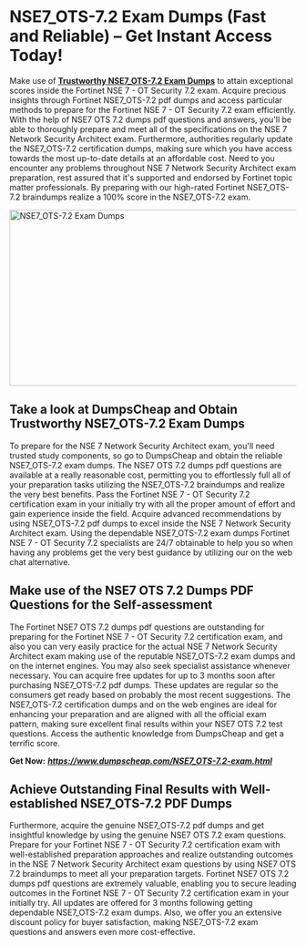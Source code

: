 <h1><strong>NSE7_OTS-7.2 Exam Dumps (Fast and Reliable) &ndash; Get Instant Access Today!</strong></h1>
<p>Make use of <a href="https://www.dumpscheap.com/NSE7_OTS-7.2-exam.html"><strong>Trustworthy NSE7_OTS-7.2 Exam Dumps</strong></a> to attain exceptional scores inside the Fortinet NSE 7 - OT Security 7.2 exam. Acquire precious insights through Fortinet NSE7_OTS-7.2 pdf dumps and access particular methods to prepare for the Fortinet NSE 7 - OT Security 7.2 exam efficiently. With the help of NSE7 OTS 7.2 dumps pdf questions and answers, you'll be able to thoroughly prepare and meet all of the specifications on the NSE 7 Network Security Architect exam. Furthermore, authorities regularly update the NSE7_OTS-7.2 certification dumps, making sure which you have access towards the most up-to-date details at an affordable cost. Need to you encounter any problems throughout NSE 7 Network Security Architect exam preparation, rest assured that it's supported and endorsed by Fortinet topic matter professionals. By preparing with our high-rated Fortinet NSE7_OTS-7.2 braindumps realize a 100% score in the NSE7_OTS-7.2 exam.</p>
<p><img src="https://i.ibb.co/tsCH8hd/Muzammil-Dumps-Cheap-NSE7-OTS-7-2.png" alt="NSE7_OTS-7.2 Exam Dumps" width="550" height="309" /></p>
<h2><strong>Take a look at DumpsCheap and Obtain Trustworthy NSE7_OTS-7.2 Exam Dumps</strong></h2>
<p>To prepare for the NSE 7 Network Security Architect exam, you'll need trusted study components, so go to DumpsCheap and obtain the reliable NSE7_OTS-7.2 exam dumps. The NSE7 OTS 7.2 dumps pdf questions are available at a really reasonable cost, permitting you to effortlessly full all of your preparation tasks utilizing the NSE7_OTS-7.2 braindumps and realize the very best benefits. Pass the Fortinet NSE 7 - OT Security 7.2 certification exam in your initially try with all the proper amount of effort and gain experience inside the field. Acquire advanced recommendations by using NSE7_OTS-7.2 pdf dumps to excel inside the NSE 7 Network Security Architect exam. Using the dependable NSE7_OTS-7.2 exam dumps Fortinet NSE 7 - OT Security 7.2 specialists are 24/7 obtainable to help you so when having any problems get the very best guidance by utilizing our on the web chat alternative.</p>
<h2><strong>Make use of the NSE7 OTS 7.2 Dumps PDF Questions for the Self-assessment</strong></h2>
<p>The Fortinet NSE7 OTS 7.2 dumps pdf questions are outstanding for preparing for the Fortinet NSE 7 - OT Security 7.2 certification exam, and also you can very easily practice for the actual NSE 7 Network Security Architect exam making use of the reputable NSE7_OTS-7.2 exam dumps and on the internet engines. You may also seek specialist assistance whenever necessary. You can acquire free updates for up to 3 months soon after purchasing NSE7_OTS-7.2 pdf dumps. These updates are regular so the consumers get ready based on probably the most recent suggestions. The NSE7_OTS-7.2 certification dumps and on the web engines are ideal for enhancing your preparation and are aligned with all the official exam pattern, making sure excellent final results within your NSE7 OTS 7.2 test questions. Access the authentic knowledge from DumpsCheap and get a terrific score.</p>
<p><strong>Get Now:</strong>&nbsp;<strong><a href="https://www.dumpscheap.com/NSE7_OTS-7.2-exam.html"><em>https://www.dumpscheap.com/NSE7_OTS-7.2-exam.html</em></a></strong></p>
<h2><strong>Achieve Outstanding Final Results with Well-established NSE7_OTS-7.2 PDF Dumps</strong></h2>
<p>Furthermore, acquire the genuine NSE7_OTS-7.2 pdf dumps and get insightful knowledge by using the genuine NSE7 OTS 7.2 exam questions. Prepare for your Fortinet NSE 7 - OT Security 7.2 certification exam with well-established preparation approaches and realize outstanding outcomes in the NSE 7 Network Security Architect exam questions by using NSE7 OTS 7.2 braindumps to meet all your preparation targets. Fortinet NSE7 OTS 7.2 dumps pdf questions are extremely valuable, enabling you to secure leading outcomes in the Fortinet NSE 7 - OT Security 7.2 certification exam in your initially try. All updates are offered for 3 months following getting dependable NSE7_OTS-7.2 exam dumps. Also, we offer you an extensive discount policy for buyer satisfaction, making NSE7_OTS-7.2 exam questions and answers even more cost-effective.</p>
